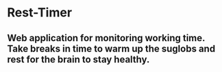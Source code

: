# Rest-Timer
## Web application for monitoring working time. Take breaks in time to warm up the suglobs and rest for the brain to stay healthy.
